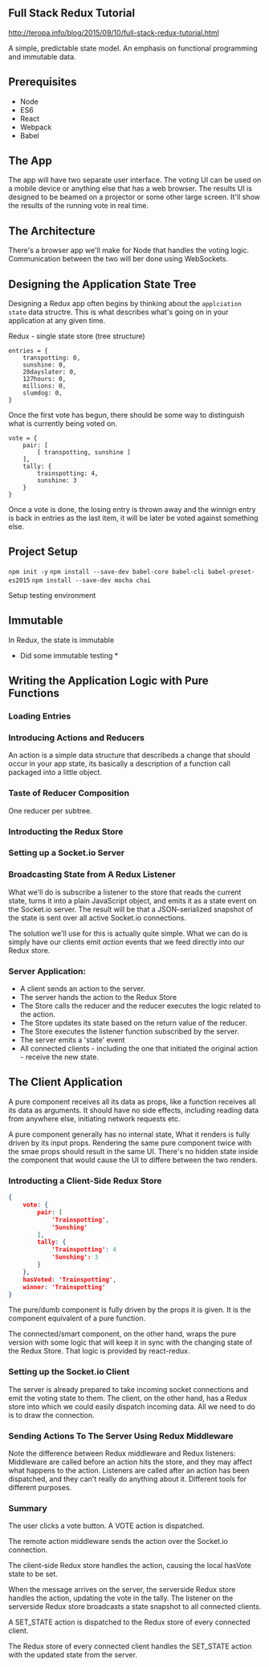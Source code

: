 Full Stack Redux Tutorial
-------------------------
http://teropa.info/blog/2015/09/10/full-stack-redux-tutorial.html

A simple, predictable state model. An emphasis on functional programming and immutable data.


## Prerequisites

- Node
- ES6
- React
- Webpack
- Babel

## The App

The app will have two separate user interface. The voting UI can be used on a mobile device or anything else that has a web browser. The results UI is designed to be beamed on a projector or some other large screen. It'll show the results of the running vote in real time.

## The Architecture

There's a browser app we'll make for Node that handles the voting logic. Communication between the two will ber done using WebSockets.


## Designing the Application State Tree

Designing a Redux app often begins by thinking about the `applciation state` data structre. This is what describes what's going on in your application at any given time.

Redux - single state store (tree structure)

```
entries = {
    transpotting: 0,
    sunshine: 0,
    28dayslater: 0,
    127hours: 0,
    millions: 0,
    slumdog: 0,
}
```

Once the first vote has begun, there should be some way to distinguish what is currently being voted on.

```
vote = {
    pair: [
        [ transpotting, sunshine ]    
    ],
    tally: {
        trainspotting: 4,
        sunshine: 3
    }
}
```


Once a vote is done, the losing entry is thrown away and the winnign entry is back in entries as the last item, it will be later be voted against something else.

## Project Setup

`npm init -y`
`npm install --save-dev babel-core babel-cli babel-preset-es2015`
`npm install --save-dev mocha chai`

Setup testing environment

## Immutable

In Redux, the state is immutable

* Did some immutable testing *

## Writing the Application Logic with Pure Functions

### Loading Entries

### Introducing Actions and Reducers

An action is a simple data structure that describeds a change that should occur in your app state, its basically a description of a function call packaged into a little object.

### Taste of Reducer Composition

One reducer per subtree.


### Introducting the Redux Store

### Setting up a Socket.io Server

### Broadcasting State from A Redux Listener

What we'll do is subscribe a listener to the store that reads the current state, turns it into a plain JavaScript object, and emits it as a state event on the Socket.io server. The result will be that a JSON-serialized snapshot of the state is sent over all active Socket.io connections.

The solution we'll use for this is actually quite simple. What we can do is simply have our clients emit _action_ events that we feed directly into our Redux store.

### Server Application:

- A client sends an action to the server.
- The server hands the action to the Redux Store
- The Store calls the reducer and the reducer executes the logic related to the action.
- The Store updates its state based on the return value of the reducer.
- The Store executes the listener function subscribed by the server.
- The server emits a 'state' event
- All connected clients - including the one that initiated the original action - receive the new state.


## The Client Application

A pure component receives all its data as props, like a function receives all its data as arguments. It should have no side effects, including reading data from anywhere else, initiating network requests etc.

A pure component generally has no internal state, What it renders is fully driven by its input props. Rendering the same pure component twice with the smae props should result in the same UI. There's no hidden state inside the component that would cause the UI to differe between the two renders.


### Introducting a Client-Side Redux Store

```json
{
    vote: {
        pair: [
            'Trainspotting', 
            'Sunshing' 
        ],
        tally: {
            'Trainspotting': 4
            'Sunshing': 3
        }
    },
    hasVoted: 'Trainspotting',
    winner: 'Trainspotting'
}
```

The pure/dumb component is fully driven by the props it is given. It is the component equivalent of a pure function.

The connected/smart component, on the other hand, wraps the pure version with some logic that will keep it in sync with the changing state of the Redux Store. That logic is provided by react-redux.


### Setting up the Socket.io Client

The server is already prepared to take incoming socket connections and emit the voting state to them. The client, on the other hand, has a Redux store into which we could easily dispatch incoming data. All we need to do is to draw the connection.

### Sending Actions To The Server Using Redux Middleware

Note the difference between Redux middleware and Redux listeners: Middleware are called before an action hits the store, and they may affect what happens to the action. Listeners are called after an action has been dispatched, and they can't really do anything about it. Different tools for different purposes.


### Summary

The user clicks a vote button. A VOTE action is dispatched.

The remote action middleware sends the action over the Socket.io connection.

The client-side Redux store handles the action, causing the local hasVote state to be set.

When the message arrives on the server, the serverside Redux store handles the action, updating the vote in the tally.
The listener on the serverside Redux store broadcasts a state snapshot to all connected clients.

A SET_STATE action is dispatched to the Redux store of every connected client.

The Redux store of every connected client handles the SET_STATE action with the updated state from the server.

